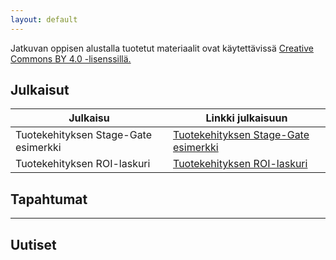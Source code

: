 ```yaml
---
layout: default
---
```

Jatkuvan oppisen alustalla tuotetut materiaalit ovat käytettävissä [Creative Commons BY 4.0 -lisenssillä.](https://creativecommons.org/licenses/by/4.0/legalcode.fi)
## Julkaisut

| Julkaisu | Linkki julkaisuun |
|----|----|
| Tuotekehityksen Stage-Gate esimerkki | [Tuotekehityksen Stage-Gate esimerkki](https://github.com/SeAMK-alykkaat-teknologiat/Tuotekehitys---Stage-Gate-esimerkki.git) |
| Tuotekehityksen ROI-laskuri | [Tuotekehityksen ROI-laskuri](https://github.com/SeAMK-alykkaat-teknologiat/Tuotekehitys-ROI-tuotekehityslaskuri.git)|



## Tapahtumat
---
## Uutiset

